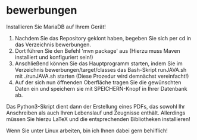 # bewerbungen

Installieren Sie MariaDB auf Ihrem Gerät!

1.  Nachdem Sie das Repository geklont haben, begeben Sie sich per cd in das Verzeichnis bewerbungen.
2.  Dort führen Sie den Befehl 'mvn package' aus (Hierzu muss Maven installiert und konfiguriert sein!)
3.  Anschließend können Sie das Hauptprogramm starten, indem Sie im Verzeichnis bewerbungen/target/classes
    das Bash-Skript runJAVA.sh mit ./runJAVA.sh starten (Diese Prozedur wird demnächst vereinfacht!)
4.  Auf der sich nun öffnenden Oberfläche tragen Sie die gewünschten Daten ein und speichern sie mit
    SPEICHERN-Knopf in Ihrer Datenbank ab.
    
Das Python3-Skript dient dann der Erstellung eines PDFs, das sowohl Ihr Anschreiben als auch Ihren
Lebenslauf und Zeugnisse enthält. Allerdings müssen Sie hierzu LaTeX und die entsprechenden Bibliotheken installieren!

Wenn Sie unter Linux arbeiten, bin ich Ihnen dabei gern behilflich!
